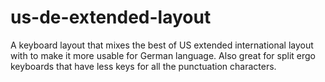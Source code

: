 # us-de-extended-layout
A keyboard layout that mixes the best of US extended international layout with to make it more usable for German language. Also great for split ergo keyboards that have less keys for all the punctuation characters.

